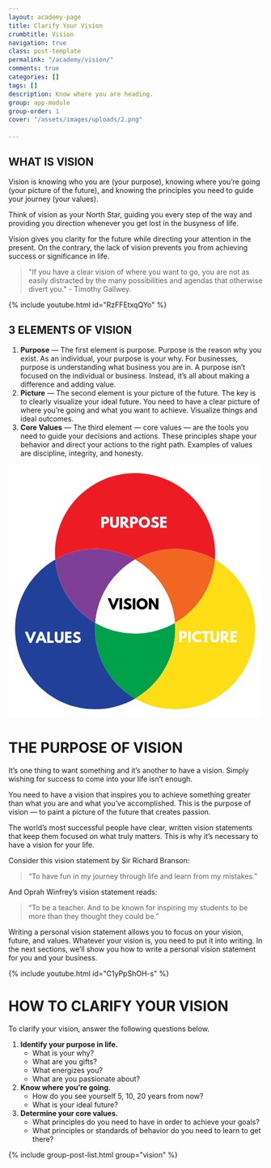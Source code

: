 ```yaml
---
layout: academy-page
title: Clarify Your Vision
crumbtitle: Vision
navigation: true
class: post-template
permalink: "/academy/vision/"
comments: true
categories: []
tags: []
description: Know where you are heading.
group: app-module
group-order: 1
cover: "/assets/images/uploads/2.png"

---
```

## WHAT IS VISION

Vision is knowing who you are (your purpose), knowing where you’re going (your picture of the future), and knowing the principles you need to guide your journey (your values).

Think of vision as your North Star, guiding you every step of the way and providing you direction whenever you get lost in the busyness of life.

Vision gives you clarity for the future while directing your attention in the present. On the contrary, the lack of vision prevents you from achieving success or significance in life.

> "If you have a clear vision of where you want to go, you are not as easily distracted by the many possibilities and agendas that otherwise divert you." - Timothy Gallwey.

{% include youtube.html id="RzFFEtxqQYo" %}

## 3 ELEMENTS OF VISION

1. **Purpose** — The first element is purpose. Purpose is the reason why you exist. As an individual, your purpose is your why. For businesses, purpose is understanding what business you are in. A purpose isn’t focused on the individual or business. Instead, it’s all about making a difference and adding value.
2. **Picture** — The second element is your picture of the future. The key is to clearly visualize your ideal future. You need to have a clear picture of where you’re going and what you want to achieve. Visualize things and ideal outcomes.
3. **Core Values** — The third element — core values — are the tools you need to guide your decisions and actions. These principles shape your behavior and direct your actions to the right path. Examples of values are discipline, integrity, and honesty.

![](/assets/images/uploads/3-elements-vision.png)

# THE PURPOSE OF VISION

It’s one thing to want something and it’s another to have a vision. Simply wishing for success to come into your life isn’t enough.

You need to have a vision that inspires you to achieve something greater than what you are and what you’ve accomplished. This is the purpose of vision — to paint a picture of the future that creates passion.

The world’s most successful people have clear, written vision statements that keep them focused on what truly matters. This is why it’s necessary to have a vision for your life.

Consider this vision statement by Sir Richard Branson:

> “To have fun in my journey through life and learn from my mistakes.”

And Oprah Winfrey’s vision statement reads:

> “To be a teacher. And to be known for inspiring my students to be more than they thought they could be.”

Writing a personal vision statement allows you to focus on your vision, future, and values. Whatever your vision is, you need to put it into writing. In the next sections, we’ll show you how to write a personal vision statement for you and your business.

{% include youtube.html id="C1yPpShOH-s" %}

# HOW TO CLARIFY YOUR VISION

To clarify your vision, answer the following questions below.

1. **Identify your purpose in life.**
   * What is your why?
   * What are you gifts?
   * What energizes you?
   * What are you passionate about?
2. **Know where you’re going.**
   * How do you see yourself 5, 10, 20 years from now?
   * What is your ideal future?
3. **Determine your core values.**
   * What principles do you need to have in order to achieve your goals?
   * What principles or standards of behavior do you need to learn to get there?

<div class='post-feed'>
{% include group-post-list.html group="vision" %}
</div>